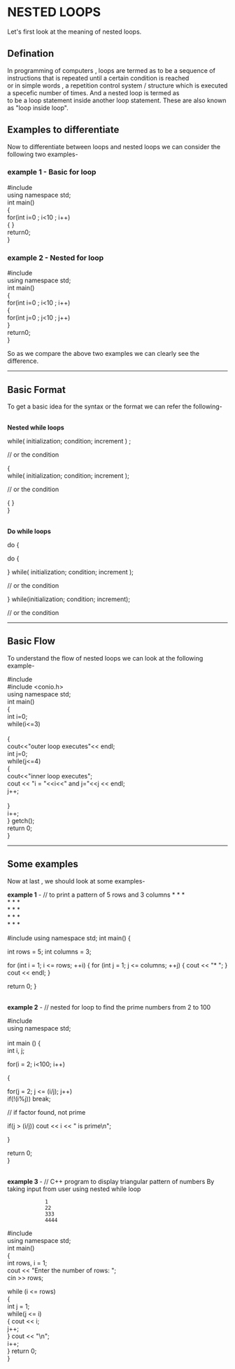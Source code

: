 <h1>NESTED LOOPS</h1>

Let's first look at the meaning of nested loops.

<h2>Defination</h2>
<p>In programming of computers , loops are termed as to be a sequence of instructions that is repeated until a certain condition is reached <br>
or in simple words , a repetition control system / structure which is executed a specefic number of times. And a nested loop is termed as<br>
to be a loop statement inside another loop statement. These are also known as "loop inside loop".</P>

<h2>Examples to differentiate</h2>
Now to differentiate between loops and nested loops we can consider the following two examples-

<h3><b>example 1</b> - Basic for loop</h3>

 #include <iostream> <br>
using namespace std; <br>
int main() <br>
{<br>
for(int i=0 ; i<10 ; i++) <br>
{ }<br>
return0;<br>
}<br>

<h3><b> example 2</b> - Nested for loop</h3> 

#include <iostream> <br>
using namespace std;  <br>
int main()<br>
{<br>
for(int i=0 ; i<10 ; i++) <br>
{<br>
for(int j=0 ; j<10 ; j++)<br>
}<br>
    return0;<br>
} <br>
                               

<p>So as we compare the above two examples we can clearly see the difference. </p>

<hr>

<h2>Basic Format</h2>
<p>To get a basic idea for the syntax or the format we can refer the following-</p>

 <br>
 <b>Nested while loops  </b>
                                
                                
while( initialization; condition; increment ) ;

// or the condition

{ <br>
while( initialization; condition; increment );
                                       
// or the condition

{ }<br>
}<br>

<br>
<b>Do while loops</b>


do
{

do
{ 

}
while( initialization; condition; increment );

// or the condition

   
                                   
}
while(initialization; condition; increment);
                                         
 // or the condition

<hr>

<h2> Basic Flow</h2>
To understand the flow of nested loops we can look at the following example-
  <br>                                   

#include <iostream> <br>
#include <conio.h><br>
using namespace std;<br>
int main()<br>
{<br>
int i=0;<br>
while(i<=3)          <br>                          
{<br>
cout<<"outer loop executes"<< endl;<br>
int j=0;<br>
while(j<=4)<br>
{<br>
cout<<"inner loop executes";<br>
cout << "i = "<<i<<" and j="<<j << endl;<br>
j++;<br>
<br>
}
<br>
i++;<br>
}
getch();<br>
return 0;<br>
}

 <hr>                               

<h2> Some examples</h2>
<p>Now at last , we should look at some examples- </p> 

<b>example 1</b> - 
              // to print a pattern of 5 rows and 3 columns
              *  *  *  
              *  *  *  
              *  *  *  
              *  *  *  
              *  *  *  
                                     
#include <iostream>
using namespace std;
int main() 
{

int rows = 5;
int columns = 3;

for (int i = 1; i <= rows; ++i) 
{
for (int j = 1; j <= columns; ++j) 
{
cout << "*  ";
}
cout << endl;
}

return 0;
}     


<br>
<b>example 2</b> - 
// nested for loop to find the prime numbers from 2 to 100 


#include <iostream><br>
using namespace std;<br>
 <br>
int main () {<br>
int i, j;<br>
   
for(i = 2; i<100; i++) <br>
                                                        
{<br>

for(j = 2; j <= (i/j); j++)<br>
if(!(i%j)) break; <br>

// if factor found, not prime<br>
                                 
 if(j > (i/j)) cout << i << " is prime\n";<br>
                                        
}<br>
   
return 0;<br>
}<br>


<br>
<b>example 3 </b>- 
    // C++ program to display  triangular pattern of numbers By taking input from user using nested while loop 

                1
                22
                333
                4444



#include <iostream> <br>
using namespace std; <br>
int main()    <br>
 { <br>
int rows, i = 1;<br>
cout << "Enter the number of rows: ";  <br>
cin >> rows; <br>

while (i <= rows)<br>
{ <br>
int j = 1; <br>
while(j <= i) <br>
{
cout << i; <br>
j++; <br>
}
cout << "\n"; <br>
i++; <br>
}
return 0; <br>
} <br>